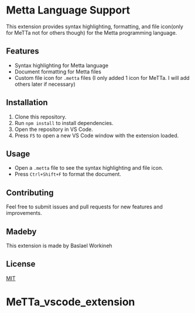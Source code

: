 # Metta Language Support

This extension provides syntax highlighting, formatting, and file icon(only for MeTTa not for others though) for the Metta programming language.

## Features

- Syntax highlighting for Metta language
- Document formatting for Metta files
- Custom file icon for `.metta` files (I only added 1 icon for MeTTa. I will add others later if necessary)

## Installation

1. Clone this repository.
2. Run `npm install` to install dependencies.
3. Open the repository in VS Code.
4. Press `F5` to open a new VS Code window with the extension loaded.

## Usage

- Open a `.metta` file to see the syntax highlighting and file icon.
- Press `Ctrl+Shift+F` to format the document.

## Contributing

Feel free to submit issues and pull requests for new features and improvements.

## Madeby
This extension is made by Baslael Workineh

## License

[MIT](LICENSE)
# MeTTa_vscode_extension

